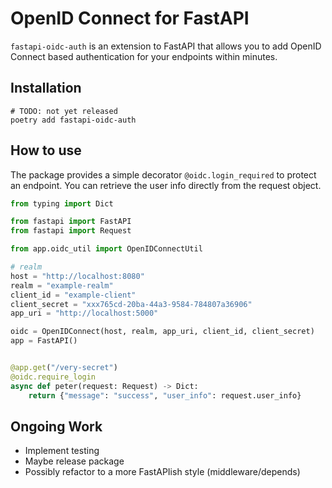 # OpenID Connect for FastAPI

`fastapi-oidc-auth` is an extension to FastAPI that allows you to add OpenID
Connect based authentication for your endpoints within minutes.

## Installation

```
# TODO: not yet released
poetry add fastapi-oidc-auth
```

## How to use

The package provides a simple decorator `@oidc.login_required` to protect
an endpoint. You can retrieve the user info directly from the request object.

```py
from typing import Dict

from fastapi import FastAPI
from fastapi import Request

from app.oidc_util import OpenIDConnectUtil

# realm 
host = "http://localhost:8080"
realm = "example-realm"
client_id = "example-client"
client_secret = "xxx765cd-20ba-44a3-9584-784807a36906"
app_uri = "http://localhost:5000"

oidc = OpenIDConnect(host, realm, app_uri, client_id, client_secret)
app = FastAPI()


@app.get("/very-secret")
@oidc.require_login
async def peter(request: Request) -> Dict:
    return {"message": "success", "user_info": request.user_info}
```

## Ongoing Work

- Implement testing
- Maybe release package
- Possibly refactor to a more FastAPIish style (middleware/depends)
